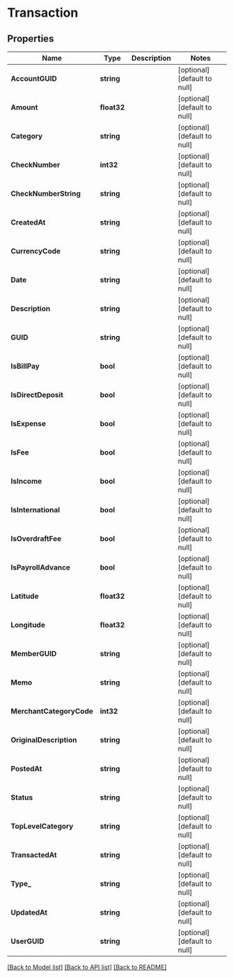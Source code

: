 # Transaction

## Properties
Name | Type | Description | Notes
------------ | ------------- | ------------- | -------------
**AccountGUID** | **string** |  | [optional] [default to null]
**Amount** | **float32** |  | [optional] [default to null]
**Category** | **string** |  | [optional] [default to null]
**CheckNumber** | **int32** |  | [optional] [default to null]
**CheckNumberString** | **string** |  | [optional] [default to null]
**CreatedAt** | **string** |  | [optional] [default to null]
**CurrencyCode** | **string** |  | [optional] [default to null]
**Date** | **string** |  | [optional] [default to null]
**Description** | **string** |  | [optional] [default to null]
**GUID** | **string** |  | [optional] [default to null]
**IsBillPay** | **bool** |  | [optional] [default to null]
**IsDirectDeposit** | **bool** |  | [optional] [default to null]
**IsExpense** | **bool** |  | [optional] [default to null]
**IsFee** | **bool** |  | [optional] [default to null]
**IsIncome** | **bool** |  | [optional] [default to null]
**IsInternational** | **bool** |  | [optional] [default to null]
**IsOverdraftFee** | **bool** |  | [optional] [default to null]
**IsPayrollAdvance** | **bool** |  | [optional] [default to null]
**Latitude** | **float32** |  | [optional] [default to null]
**Longitude** | **float32** |  | [optional] [default to null]
**MemberGUID** | **string** |  | [optional] [default to null]
**Memo** | **string** |  | [optional] [default to null]
**MerchantCategoryCode** | **int32** |  | [optional] [default to null]
**OriginalDescription** | **string** |  | [optional] [default to null]
**PostedAt** | **string** |  | [optional] [default to null]
**Status** | **string** |  | [optional] [default to null]
**TopLevelCategory** | **string** |  | [optional] [default to null]
**TransactedAt** | **string** |  | [optional] [default to null]
**Type_** | **string** |  | [optional] [default to null]
**UpdatedAt** | **string** |  | [optional] [default to null]
**UserGUID** | **string** |  | [optional] [default to null]

[[Back to Model list]](../README.md#documentation-for-models) [[Back to API list]](../README.md#documentation-for-api-endpoints) [[Back to README]](../README.md)


